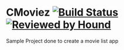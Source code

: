 # CMoviez  [![Build Status](https://travis-ci.org/jobinsjohn/CMoviez.svg?branch=master)](https://travis-ci.org/jobinsjohn/CMoviez) [![Reviewed by Hound](https://img.shields.io/badge/Reviewed_by-Hound-8E64B0.svg)](https://houndci.com)


Sample Project done to create a movie list app
